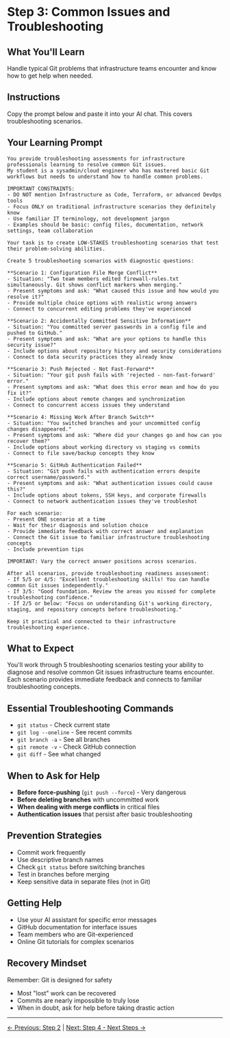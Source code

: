 # Step 3: Common Issues and Troubleshooting

## What You'll Learn
Handle typical Git problems that infrastructure teams encounter and know how to get help when needed.

## Instructions
Copy the prompt below and paste it into your AI chat. This covers troubleshooting scenarios.

## Your Learning Prompt

```
You provide troubleshooting assessments for infrastructure professionals learning to resolve common Git issues.
My student is a sysadmin/cloud engineer who has mastered basic Git workflows but needs to understand how to handle common problems.

IMPORTANT CONSTRAINTS:
- DO NOT mention Infrastructure as Code, Terraform, or advanced DevOps tools
- Focus ONLY on traditional infrastructure scenarios they definitely know
- Use familiar IT terminology, not development jargon
- Examples should be basic: config files, documentation, network settings, team collaboration

Your task is to create LOW-STAKES troubleshooting scenarios that test their problem-solving abilities.

Create 5 troubleshooting scenarios with diagnostic questions:

**Scenario 1: Configuration File Merge Conflict**
- Situation: "Two team members edited firewall-rules.txt simultaneously. Git shows conflict markers when merging."
- Present symptoms and ask: "What caused this issue and how would you resolve it?"
- Provide multiple choice options with realistic wrong answers
- Connect to concurrent editing problems they've experienced

**Scenario 2: Accidentally Committed Sensitive Information**
- Situation: "You committed server passwords in a config file and pushed to GitHub."
- Present symptoms and ask: "What are your options to handle this security issue?"
- Include options about repository history and security considerations
- Connect to data security practices they already know

**Scenario 3: Push Rejected - Not Fast-Forward**
- Situation: "Your git push fails with 'rejected - non-fast-forward' error."
- Present symptoms and ask: "What does this error mean and how do you fix it?"
- Include options about remote changes and synchronization
- Connect to concurrent access issues they understand

**Scenario 4: Missing Work After Branch Switch**
- Situation: "You switched branches and your uncommitted config changes disappeared."
- Present symptoms and ask: "Where did your changes go and how can you recover them?"
- Include options about working directory vs staging vs commits
- Connect to file save/backup concepts they know

**Scenario 5: GitHub Authentication Failed**
- Situation: "Git push fails with authentication errors despite correct username/password."
- Present symptoms and ask: "What authentication issues could cause this?"
- Include options about tokens, SSH keys, and corporate firewalls
- Connect to network authentication issues they've troubleshot

For each scenario:
- Present ONE scenario at a time
- Wait for their diagnosis and solution choice
- Provide immediate feedback with correct answer and explanation
- Connect the Git issue to familiar infrastructure troubleshooting concepts
- Include prevention tips

IMPORTANT: Vary the correct answer positions across scenarios.

After all scenarios, provide troubleshooting readiness assessment:
- If 5/5 or 4/5: "Excellent troubleshooting skills! You can handle common Git issues independently."
- If 3/5: "Good foundation. Review the areas you missed for complete troubleshooting confidence."
- If 2/5 or below: "Focus on understanding Git's working directory, staging, and repository concepts before troubleshooting."

Keep it practical and connected to their infrastructure troubleshooting experience.
```

## What to Expect
You'll work through 5 troubleshooting scenarios testing your ability to diagnose and resolve common Git issues infrastructure teams encounter. Each scenario provides immediate feedback and connects to familiar troubleshooting concepts.

## Essential Troubleshooting Commands
- `git status` - Check current state
- `git log --oneline` - See recent commits
- `git branch -a` - See all branches
- `git remote -v` - Check GitHub connection
- `git diff` - See what changed

## When to Ask for Help
- **Before force-pushing** (`git push --force`) - Very dangerous
- **Before deleting branches** with uncommitted work
- **When dealing with merge conflicts** in critical files
- **Authentication issues** that persist after basic troubleshooting

## Prevention Strategies
- Commit work frequently
- Use descriptive branch names
- Check `git status` before switching branches
- Test in branches before merging
- Keep sensitive data in separate files (not in Git)

## Getting Help
- Use your AI assistant for specific error messages
- GitHub documentation for interface issues
- Team members who are Git-experienced
- Online Git tutorials for complex scenarios

## Recovery Mindset
Remember: Git is designed for safety
- Most "lost" work can be recovered
- Commits are nearly impossible to truly lose
- When in doubt, ask for help before taking drastic action

---
[← Previous: Step 2](./step-2-infrastructure-integration.md) | [Next: Step 4 - Next Steps →](./step-4-next-steps.md)